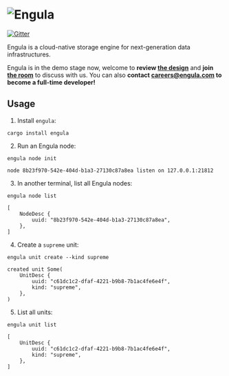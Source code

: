 # ![Engula](https://engula.com/images/logo-wide.png)

[![Gitter](https://badges.gitter.im/engula/contributors.svg)](https://gitter.im/engula/contributors?utm_source=badge&utm_medium=badge&utm_campaign=pr-badge)

Engula is a cloud-native storage engine for next-generation data infrastructures.

Engula is in the demo stage now, welcome to **review [the design](docs/design.md)** and **join [the room](https://gitter.im/engula/contributors)** to discuss with us.
You can also **contact careers@engula.com to become a full-time developer!**

## Usage

1. Install `engula`:

```
cargo install engula
```

2. Run an Engula node:

```
engula node init
```

```
node 8b23f970-542e-404d-b1a3-27130c87a8ea listen on 127.0.0.1:21812
```

3. In another terminal, list all Engula nodes:

```
engula node list
```

```
[
    NodeDesc {
        uuid: "8b23f970-542e-404d-b1a3-27130c87a8ea",
    },
]
```

4. Create a `supreme` unit:

```
engula unit create --kind supreme
```

```
created unit Some(
    UnitDesc {
        uuid: "c61dc1c2-dfaf-4221-b9b8-7b1ac4fe6e4f",
        kind: "supreme",
    },
)
```

5. List all units:

```
engula unit list
```

```
[
    UnitDesc {
        uuid: "c61dc1c2-dfaf-4221-b9b8-7b1ac4fe6e4f",
        kind: "supreme",
    },
]
```